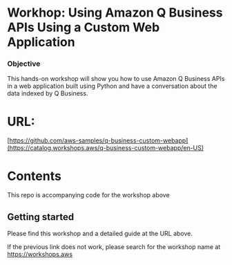 # Workhop: Using Amazon Q Business APIs Using a Custom Web Application

### Objective
This hands-on workshop will show you how to use Amazon Q Business APIs
in a web application built using Python and have a conversation about the data indexed by Q Business.

# URL:
[https://github.com/aws-samples/q-business-custom-webapp](https://catalog.workshops.aws/q-business-custom-webapp/en-US)

# Contents
This repo is accompanying code for the workshop above


## Getting started
Please find this workshop and a detailed guide at the URL above.

If the previous link does not work, please search for the workshop name at https://workshops.aws
